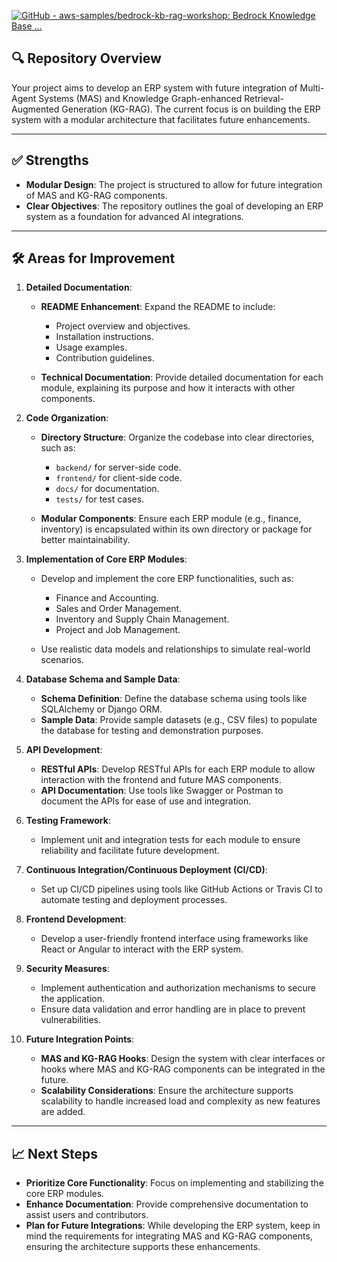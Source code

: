 [![GitHub - aws-samples/bedrock-kb-rag-workshop: Bedrock Knowledge Base ...](https://tse1.mm.bing.net/th?id=OIP.cymKEfLbNUtw_kSop9hp4wHaDt\&pid=Api)](https://github.com/aws-samples/bedrock-kb-rag-workshop)


## 🔍 Repository Overview

Your project aims to develop an ERP system with future integration of Multi-Agent Systems (MAS) and Knowledge Graph-enhanced Retrieval-Augmented Generation (KG-RAG). The current focus is on building the ERP system with a modular architecture that facilitates future enhancements.

---

## ✅ Strengths

* **Modular Design**: The project is structured to allow for future integration of MAS and KG-RAG components.
* **Clear Objectives**: The repository outlines the goal of developing an ERP system as a foundation for advanced AI integrations.

---

## 🛠️ Areas for Improvement

1. **Detailed Documentation**:

   * **README Enhancement**: Expand the README to include:

     * Project overview and objectives.
     * Installation instructions.
     * Usage examples.
     * Contribution guidelines.
   * **Technical Documentation**: Provide detailed documentation for each module, explaining its purpose and how it interacts with other components.

2. **Code Organization**:

   * **Directory Structure**: Organize the codebase into clear directories, such as:

     * `backend/` for server-side code.
     * `frontend/` for client-side code.
     * `docs/` for documentation.
     * `tests/` for test cases.
   * **Modular Components**: Ensure each ERP module (e.g., finance, inventory) is encapsulated within its own directory or package for better maintainability.

3. **Implementation of Core ERP Modules**:

   * Develop and implement the core ERP functionalities, such as:

     * Finance and Accounting.
     * Sales and Order Management.
     * Inventory and Supply Chain Management.
     * Project and Job Management.
   * Use realistic data models and relationships to simulate real-world scenarios.

4. **Database Schema and Sample Data**:

   * **Schema Definition**: Define the database schema using tools like SQLAlchemy or Django ORM.
   * **Sample Data**: Provide sample datasets (e.g., CSV files) to populate the database for testing and demonstration purposes.

5. **API Development**:

   * **RESTful APIs**: Develop RESTful APIs for each ERP module to allow interaction with the frontend and future MAS components.
   * **API Documentation**: Use tools like Swagger or Postman to document the APIs for ease of use and integration.

6. **Testing Framework**:

   * Implement unit and integration tests for each module to ensure reliability and facilitate future development.

7. **Continuous Integration/Continuous Deployment (CI/CD)**:

   * Set up CI/CD pipelines using tools like GitHub Actions or Travis CI to automate testing and deployment processes.

8. **Frontend Development**:

   * Develop a user-friendly frontend interface using frameworks like React or Angular to interact with the ERP system.

9. **Security Measures**:

   * Implement authentication and authorization mechanisms to secure the application.
   * Ensure data validation and error handling are in place to prevent vulnerabilities.

10. **Future Integration Points**:

    * **MAS and KG-RAG Hooks**: Design the system with clear interfaces or hooks where MAS and KG-RAG components can be integrated in the future.
    * **Scalability Considerations**: Ensure the architecture supports scalability to handle increased load and complexity as new features are added.

---

## 📈 Next Steps

* **Prioritize Core Functionality**: Focus on implementing and stabilizing the core ERP modules.
* **Enhance Documentation**: Provide comprehensive documentation to assist users and contributors.
* **Plan for Future Integrations**: While developing the ERP system, keep in mind the requirements for integrating MAS and KG-RAG components, ensuring the architecture supports these enhancements.
